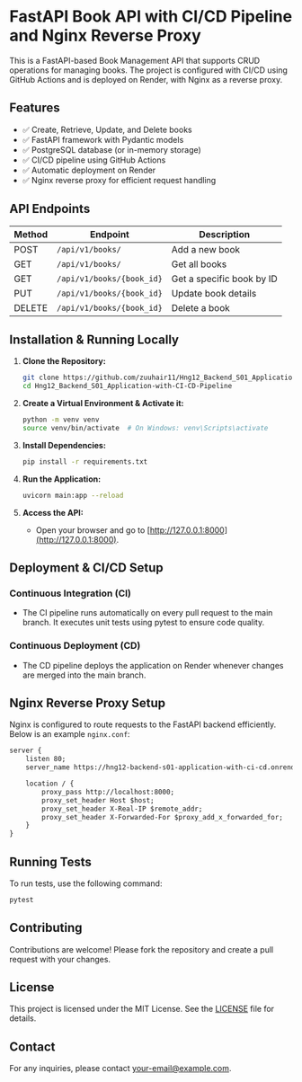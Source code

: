 # FastAPI Book API with CI/CD Pipeline and Nginx Reverse Proxy

This is a FastAPI-based Book Management API that supports CRUD operations for managing books. The project is configured with CI/CD using GitHub Actions and is deployed on Render, with Nginx as a reverse proxy.

## Features

- ✅ Create, Retrieve, Update, and Delete books
- ✅ FastAPI framework with Pydantic models
- ✅ PostgreSQL database (or in-memory storage)
- ✅ CI/CD pipeline using GitHub Actions
- ✅ Automatic deployment on Render
- ✅ Nginx reverse proxy for efficient request handling

## API Endpoints

| Method   | Endpoint                  | Description                     |
|----------|---------------------------|---------------------------------|
| POST     | `/api/v1/books/`          | Add a new book                  |
| GET      | `/api/v1/books/`          | Get all books                   |
| GET      | `/api/v1/books/{book_id}` | Get a specific book by ID       |
| PUT      | `/api/v1/books/{book_id}` | Update book details             |
| DELETE   | `/api/v1/books/{book_id}` | Delete a book                   |

## Installation & Running Locally

1. **Clone the Repository:**
    ```bash
    git clone https://github.com/zuuhair11/Hng12_Backend_S01_Application-with-CI-CD-Pipeline
    cd Hng12_Backend_S01_Application-with-CI-CD-Pipeline
    ```

2. **Create a Virtual Environment & Activate it:**
    ```bash
    python -m venv venv
    source venv/bin/activate  # On Windows: venv\Scripts\activate
    ```

3. **Install Dependencies:**
    ```bash
    pip install -r requirements.txt
    ```

4. **Run the Application:**
    ```bash
    uvicorn main:app --reload
    ```

5. **Access the API:**
    - Open your browser and go to [http://127.0.0.1:8000](http://127.0.0.1:8000).

## Deployment & CI/CD Setup

### Continuous Integration (CI)
- The CI pipeline runs automatically on every pull request to the main branch. It executes unit tests using pytest to ensure code quality.

### Continuous Deployment (CD)
- The CD pipeline deploys the application on Render whenever changes are merged into the main branch.

## Nginx Reverse Proxy Setup

Nginx is configured to route requests to the FastAPI backend efficiently. Below is an example `nginx.conf`:

```txt
server {
    listen 80;
    server_name https://hng12-backend-s01-application-with-ci-cd.onrender.com;

    location / {
        proxy_pass http://localhost:8000;
        proxy_set_header Host $host;
        proxy_set_header X-Real-IP $remote_addr;
        proxy_set_header X-Forwarded-For $proxy_add_x_forwarded_for;
    }
}
```

## Running Tests

To run tests, use the following command:

```bash
pytest
```

## Contributing

Contributions are welcome! Please fork the repository and create a pull request with your changes.

## License

This project is licensed under the MIT License. See the [LICENSE](LICENSE) file for details.

## Contact

For any inquiries, please contact [your-email@example.com](mailto:your-email@example.com).
